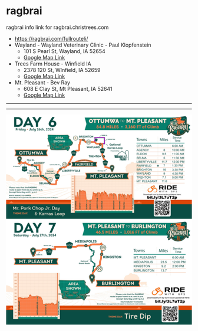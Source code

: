 # ragbrai
ragbrai info link for ragbrai.christrees.com

- https://ragbrai.com/fullrouteli/
- Wayland - Wayland Veterinary Clinic - Paul Klopfenstein
  - 101 S Pearl St, Wayland, IA 52654
  - [Google Map Link](https://maps.app.goo.gl/NHoXBqowPUBHSVGi8)
- Trees Farm House - Winfield IA
  - 2378 120 St, WInfield, IA 52659
  - [Google Map Link](https://maps.app.goo.gl/FZmdSKmbWHFH2k6v8)
- Mt. Pleasant - Bev Ray
  - 608 E Clay St, Mt Pleasant, IA 52641
  - [Google Map Link](https://maps.app.goo.gl/gavfHtVmBU73XNfYA)

---
---
![](DayMaps6_R-scaled.jpg)
![](DayMaps7_R-scaled.jpg)

